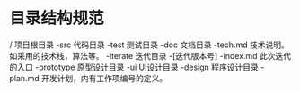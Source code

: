 # 目录结构规范

/ 项目根目录
  -src 代码目录
  -test 测试目录
  -doc 文档目录
    -tech.md 技术说明。如采用的技术栈，算法等。
    -iterate 迭代目录
      -[迭代版本号] 
        -index.md 此次迭代的入口
        -prototype 原型设计目录
        -ui UI设计目录
        -design 程序设计目录
        -plan.md 开发计划，内有工作项编号的定义。
